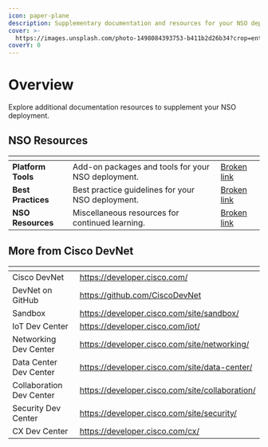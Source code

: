 ```yaml
---
icon: paper-plane
description: Supplementary documentation and resources for your NSO deployment.
cover: >-
  https://images.unsplash.com/photo-1498084393753-b411b2d26b34?crop=entropy&cs=srgb&fm=jpg&ixid=M3wxOTcwMjR8MHwxfHNlYXJjaHwxMHx8bmV0d29ya3xlbnwwfHx8fDE2ODYxODA5NTF8MA&ixlib=rb-4.0.3&q=85
coverY: 0
---
```


# Overview

Explore additional documentation resources to supplement your NSO deployment.

## NSO Resources

<table data-view="cards"><thead><tr><th></th><th></th><th data-hidden data-card-target data-type="content-ref"></th></tr></thead><tbody><tr><td><strong>Platform Tools</strong></td><td>Add-on packages and tools for your NSO deployment.</td><td><a href="broken-reference">Broken link</a></td></tr><tr><td><strong>Best Practices</strong></td><td>Best practice guidelines for your NSO deployment.</td><td><a href="broken-reference">Broken link</a></td></tr><tr><td><strong>NSO Resources</strong></td><td>Miscellaneous resources for continued learning.</td><td><a href="broken-reference">Broken link</a></td></tr></tbody></table>

## More from Cisco DevNet

<table data-view="cards"><thead><tr><th></th><th data-hidden data-card-target data-type="content-ref"></th></tr></thead><tbody><tr><td>Cisco DevNet</td><td><a href="https://developer.cisco.com/">https://developer.cisco.com/</a></td></tr><tr><td>DevNet on GitHub</td><td><a href="https://github.com/CiscoDevNet">https://github.com/CiscoDevNet</a></td></tr><tr><td>Sandbox</td><td><a href="https://developer.cisco.com/site/sandbox/">https://developer.cisco.com/site/sandbox/</a></td></tr><tr><td>IoT Dev Center</td><td><a href="https://developer.cisco.com/iot/">https://developer.cisco.com/iot/</a></td></tr><tr><td>Networking Dev Center</td><td><a href="https://developer.cisco.com/site/networking/">https://developer.cisco.com/site/networking/</a></td></tr><tr><td>Data Center Dev Center</td><td><a href="https://developer.cisco.com/site/data-center/">https://developer.cisco.com/site/data-center/</a></td></tr><tr><td>Collaboration Dev Center</td><td><a href="https://developer.cisco.com/site/collaboration/">https://developer.cisco.com/site/collaboration/</a></td></tr><tr><td>Security Dev Center</td><td><a href="https://developer.cisco.com/site/security/">https://developer.cisco.com/site/security/</a></td></tr><tr><td>CX Dev Center</td><td><a href="https://developer.cisco.com/cx/">https://developer.cisco.com/cx/</a></td></tr></tbody></table>
